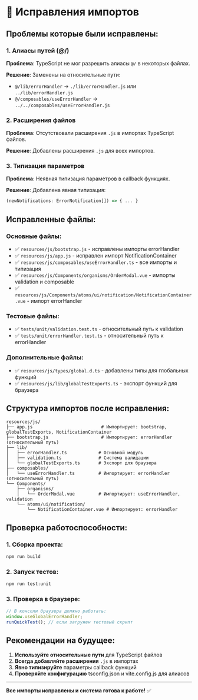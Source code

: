 # 🔧 Исправления импортов

## Проблемы которые были исправлены:

### 1. Алиасы путей (@/)

**Проблема**: TypeScript не мог разрешить алиасы `@/` в некоторых файлах.

**Решение**: Заменены на относительные пути:

- `@/lib/errorHandler` → `./lib/errorHandler.js` или `../lib/errorHandler.js`
- `@/composables/useErrorHandler` → `../../composables/useErrorHandler.js`

### 2. Расширения файлов

**Проблема**: Отсутствовали расширения `.js` в импортах TypeScript файлов.

**Решение**: Добавлены расширения `.js` для всех импортов.

### 3. Типизация параметров

**Проблема**: Неявная типизация параметров в callback функциях.

**Решение**: Добавлена явная типизация:

```typescript
(newNotifications: ErrorNotification[]) => { ... }
```

## Исправленные файлы:

### Основные файлы:

- ✅ `resources/js/bootstrap.js` - исправлены импорты errorHandler
- ✅ `resources/js/app.js` - исправлен импорт NotificationContainer
- ✅ `resources/js/composables/useErrorHandler.ts` - все импорты и типизация
- ✅ `resources/js/Components/organisms/OrderModal.vue` - импорты validation и composable
- ✅ `resources/js/Components/atoms/ui/notification/NotificationContainer.vue` - импорт errorHandler

### Тестовые файлы:

- ✅ `tests/unit/validation.test.ts` - относительный путь к validation
- ✅ `tests/unit/errorHandler.test.ts` - относительный путь к errorHandler

### Дополнительные файлы:

- ✅ `resources/js/types/global.d.ts` - добавлены типы для глобальных функций
- ✅ `resources/js/lib/globalTestExports.ts` - экспорт функций для браузера

## Структура импортов после исправления:

```
resources/js/
├── app.js                          # Импортирует: bootstrap, globalTestExports, NotificationContainer
├── bootstrap.js                    # Импортирует: errorHandler (относительный путь)
├── lib/
│   ├── errorHandler.ts            # Основной модуль
│   ├── validation.ts              # Система валидации
│   └── globalTestExports.ts       # Экспорт для браузера
├── composables/
│   └── useErrorHandler.ts         # Импортирует: errorHandler (относительный путь)
└── Components/
    ├── organisms/
    │   └── OrderModal.vue         # Импортирует: useErrorHandler, validation
    └── atoms/ui/notification/
        └── NotificationContainer.vue # Импортирует: errorHandler
```

## Проверка работоспособности:

### 1. Сборка проекта:

```bash
npm run build
```

### 2. Запуск тестов:

```bash
npm run test:unit
```

### 3. Проверка в браузере:

```javascript
// В консоли браузера должно работать:
window.useGlobalErrorHandler;
runQuickTest(); // если загружен тестовый скрипт
```

## Рекомендации на будущее:

1. **Используйте относительные пути** для TypeScript файлов
2. **Всегда добавляйте расширения** `.js` в импортах
3. **Явно типизируйте** параметры callback функций
4. **Проверяйте конфигурацию** tsconfig.json и vite.config.js для алиасов

---

**Все импорты исправлены и система готова к работе!** ✅
